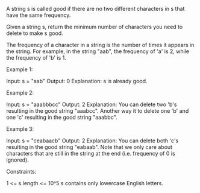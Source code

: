 A string s is called good if there are no two different characters in s that
have the same frequency.

Given a string s, return the minimum number of characters you need to delete
to make s good.

The frequency of a character in a string is the number of times it appears in
the string. For example, in the string "aab", the frequency of 'a' is 2,
while the frequency of 'b' is 1.


Example 1:


Input: s = "aab"
Output: 0
Explanation: s is already good.


Example 2:


Input: s = "aaabbbcc"
Output: 2
Explanation: You can delete two 'b's resulting in the good string "aaabcc".
Another way it to delete one 'b' and one 'c' resulting in the good string
"aaabbc".

Example 3:


Input: s = "ceabaacb"
Output: 2
Explanation: You can delete both 'c's resulting in the good string "eabaab".
Note that we only care about characters that are still in the string at the
end (i.e. frequency of 0 is ignored).



Constraints:


1 <= s.length <= 10^5
s contains only lowercase English letters.




